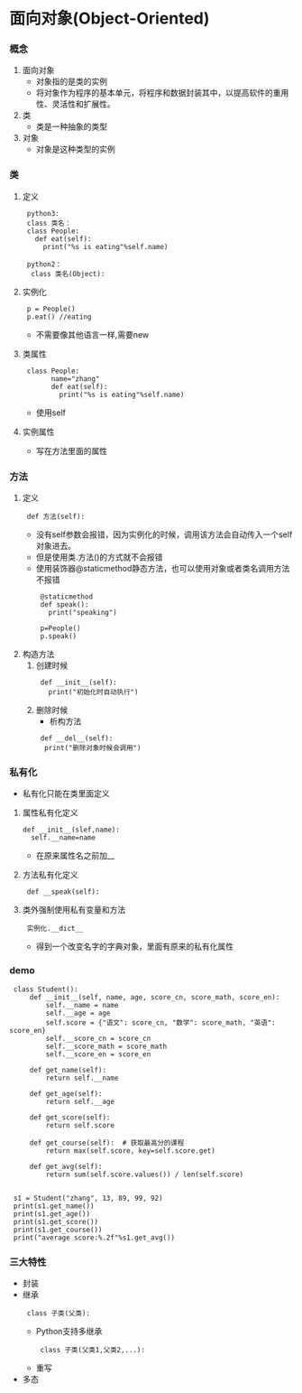 # 面向对象(Object-Oriented)
### 概念
1. 面向对象
    * 对象指的是类的实例
    * 将对象作为程序的基本单元，将程序和数据封装其中，以提高软件的重用性、灵活性和扩展性。
2. 类
    * 类是一种抽象的类型
3. 对象
    * 对象是这种类型的实例

### 类
1. 定义
   ```
    python3:
    class 类名：
    class People:
      def eat(self):
        print("%s is eating"%self.name)

    python2：
     class 类名(Object):
   ```

2. 实例化
   ```
    p = People()
    p.eat() //eating
   ```
   * 不需要像其他语言一样,需要new

3. 类属性
   ```
    class People:
          name="zhang"
          def eat(self):
            print("%s is eating"%self.name)
   ```
   * 使用self

4. 实例属性
   * 写在方法里面的属性

### 方法
1. 定义
   ```
    def 方法(self):
   ```
   * 没有self参数会报错，因为实例化的时候，调用该方法会自动传入一个self对象进去。
   * 但是使用类.方法()的方式就不会报错
   * 使用装饰器@staticmethod静态方法，也可以使用对象或者类名调用方法不报错
        ```
         @staticmethod
         def speak():
           print("speaking")
        ```
        ```
         p=People()
         p.speak()
        ```
2. 构造方法
   1. 创建时候
        ```
         def __init__(self):
           print("初始化时自动执行")
        ```
   2. 删除时候
        * 析构方法
        ```
         def __del__(self):
          print("删除对象时候会调用")
        ```

### 私有化
* 私有化只能在类里面定义
1. 属性私有化定义
   ```
   def __init__(slef,name):
     self.__name=name

   ```
   * 在原来属性名之前加__
2. 方法私有化定义
   ```
    def __speak(self):

   ```

3. 类外强制使用私有变量和方法
   ```
    实例化.__dict__
   ```
   * 得到一个改变名字的字典对象，里面有原来的私有化属性

### demo
```
 class Student():
     def __init__(self, name, age, score_cn, score_math, score_en):
         self.__name = name
         self.__age = age
         self.score = {"语文": score_cn, "数学": score_math, "英语": score_en}
         self.__score_cn = score_cn
         self.__score_math = score_math
         self.__score_en = score_en

     def get_name(self):
         return self.__name

     def get_age(self):
         return self.__age

     def get_score(self):
         return self.score

     def get_course(self):  # 获取最高分的课程
         return max(self.score, key=self.score.get)

     def get_avg(self):
         return sum(self.score.values()) / len(self.score)


 s1 = Student("zhang", 13, 89, 99, 92)
 print(s1.get_name())
 print(s1.get_age())
 print(s1.get_score())
 print(s1.get_course())
 print("average score:%.2f"%s1.get_avg())
```

### 三大特性
* 封装
* 继承
   ```
    class 子类(父类):

   ```
   * Python支持多继承
      ```
       class 子类(父类1,父类2,...):
      ```
   * 重写
* 多态
